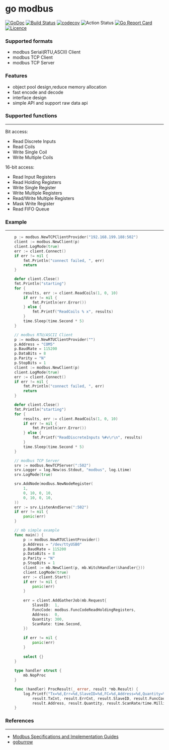 # go modbus
[![GoDoc](https://godoc.org/github.com/thinkgos/gomodbus?status.svg)](https://godoc.org/github.com/thinkgos/gomodbus)
[![Build Status](https://www.travis-ci.org/thinkgos/gomodbus.svg?branch=master)](https://www.travis-ci.org/thinkgos/gomodbus)
[![codecov](https://codecov.io/gh/thinkgos/gomodbus/branch/master/graph/badge.svg)](https://codecov.io/gh/thinkgos/gomodbus)
![Action Status](https://github.com/thinkgos/gomodbus/workflows/Go/badge.svg)
[![Go Report Card](https://goreportcard.com/badge/github.com/thinkgos/gomodbus)](https://goreportcard.com/report/github.com/thinkgos/gomodbus)
[![Licence](https://img.shields.io/github/license/thinkgos/gomodbus)](https://raw.githubusercontent.com/thinkgos/gomodbus/master/LICENSE)


### Supported formats

- modbus Serial(RTU,ASCII) Client
- modbus TCP Client
- modbus TCP Server

### Features

- object pool design,reduce memory allocation
- fast encode and decode
- interface design
- simple API and support raw data api

### Supported functions

---

Bit access:
*   Read Discrete Inputs
*   Read Coils
*   Write Single Coil
*   Write Multiple Coils

16-bit access:
*   Read Input Registers
*   Read Holding Registers
*   Write Single Register
*   Write Multiple Registers
*   Read/Write Multiple Registers
*   Mask Write Register
*   Read FIFO Queue

### Example

---

```go
	p := modbus.NewTCPClientProvider("192.168.199.188:502")
	client := modbus.NewClient(p)
	client.LogMode(true)
	err := client.Connect()
	if err != nil {
		fmt.Println("connect failed, ", err)
		return
	}

	defer client.Close()
    fmt.Println("starting")
	for {
		results, err := client.ReadCoils(1, 0, 10)
		if err != nil {
			fmt.Println(err.Error())
		} else {
			fmt.Printf("ReadCoils % x", results)
		}
		time.Sleep(time.Second * 5)
	}
```

```go
    // modbus RTU/ASCII Client
    p := modbus.NewRTUClientProvider("")
    p.Address = "COM5"
    p.BaudRate = 115200
	p.DataBits = 8
	p.Parity = "N"
	p.StopBits = 1
	client := modbus.NewClient(p)
	client.LogMode(true)
	err := client.Connect()
	if err != nil {
		fmt.Println("connect failed, ", err)
		return
	}

	defer client.Close()
    fmt.Println("starting")
	for {
		results, err := client.ReadCoils(1, 0, 10)
		if err != nil {
			fmt.Println(err.Error())
		} else {
			fmt.Printf("ReadDiscreteInputs %#v\r\n", results)
		}
		time.Sleep(time.Second * 5)
	}
```

```go
    // modbus TCP Server
	srv := modbus.NewTCPServer(":502")
	srv.Logger = log.New(os.Stdout, "modbus", log.Ltime)
	srv.LogMode(true)

	srv.AddNode(modbus.NewNodeRegister(
		1,
		0, 10, 0, 10, 
		0, 10, 0, 10,
	))
	err := srv.ListenAndServe(":502")
	if err != nil {
		panic(err)
	}
```

```go
    // mb simple example
    func main() {
        p := modbus.NewRTUClientProvider()
        p.Address = "/dev/ttyUSB0"
        p.BaudRate = 115200
        p.DataBits = 8
        p.Parity = "N"
        p.StopBits = 1
        client := mb.NewClient(p, mb.WitchHandler(&handler{}))
        client.LogMode(true)
        err := client.Start()
        if err != nil {
            panic(err)
        }
    
        err = client.AddGatherJob(mb.Request{
            SlaveID:  1,
            FuncCode: modbus.FuncCodeReadHoldingRegisters,
            Address:  0,
            Quantity: 300,
            ScanRate: time.Second,
        })
    
        if err != nil {
            panic(err)
        }
    
        select {}
    }
    
    type handler struct {
	    mb.NopProc
    }

    func (handler) ProcResult(_ error, result *mb.Result) {
        log.Printf("Tx=%d,Err=%d,SlaveID=%d,FC=%d,Address=%d,Quantity=%d,SR=%dms",
            result.TxCnt, result.ErrCnt, result.SlaveID, result.FuncCode,
            result.Address, result.Quantity, result.ScanRate/time.Millisecond)
    }
```

### References

---

- [Modbus Specifications and Implementation Guides](http://www.modbus.org/specs.php)
- [goburrow](https://github.com/goburrow/modbus)